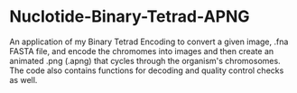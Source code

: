 # Nuclotide-Binary-Tetrad-APNG
An application of my Binary Tetrad Encoding to convert a given image, .fna FASTA file, and encode the chromomes into images and then create an animated .png (.apng) that cycles through the organism's chromosomes. The code also contains functions for decoding and quality control checks as well.
